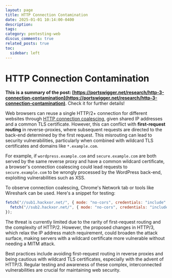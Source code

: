 ```yaml
---
layout: page
title: HTTP Connection Contamination
date: 2025-01-01 10:14:00-0400
description:
tags:
category: pentesting-web
discus_comments: true
related_posts: true
toc:
  sidebar: left
---
```


# HTTP Connection Contamination

**This is a summary of the post: [https://portswigger.net/research/http-3-connection-contamination](https://portswigger.net/research/http-3-connection-contamination)**. Check it for further details!

Web browsers can reuse a single HTTP/2+ connection for different websites through [HTTP connection coalescing](https://daniel.haxx.se/blog/2016/08/18/http2-connection-coalescing), given shared IP addresses and a common TLS certificate. However, this can conflict with **first-request routing** in reverse-proxies, where subsequent requests are directed to the back-end determined by the first request. This misrouting can lead to security vulnerabilities, particularly when combined with wildcard TLS certificates and domains like `*.example.com`.

For example, if `wordpress.example.com` and `secure.example.com` are both served by the same reverse proxy and have a common wildcard certificate, a browser's connection coalescing could lead requests to `secure.example.com` to be wrongly processed by the WordPress back-end, exploiting vulnerabilities such as XSS.

To observe connection coalescing, Chrome's Network tab or tools like Wireshark can be used. Here's a snippet for testing:

```javascript
fetch("//sub1.hackxor.net/", { mode: "no-cors", credentials: "include" }).then(() => {
  fetch("//sub2.hackxor.net/", { mode: "no-cors", credentials: "include" });
});
```

The threat is currently limited due to the rarity of first-request routing and the complexity of HTTP/2. However, the proposed changes in HTTP/3, which relax the IP address match requirement, could broaden the attack surface, making servers with a wildcard certificate more vulnerable without needing a MITM attack.

Best practices include avoiding first-request routing in reverse proxies and being cautious with wildcard TLS certificates, especially with the advent of HTTP/3. Regular testing and awareness of these complex, interconnected vulnerabilities are crucial for maintaining web security.
